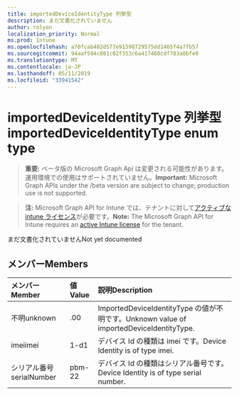 ```yaml
---
title: importedDeviceIdentityType 列挙型
description: まだ文書化されていません
author: rolyon
localization_priority: Normal
ms.prod: Intune
ms.openlocfilehash: a70fcab482d577e91598729575dd1465f4a7fb57
ms.sourcegitcommit: 94aaf594c881c02f353c6a417460cdf783a0bfe0
ms.translationtype: MT
ms.contentlocale: ja-JP
ms.lasthandoff: 05/11/2019
ms.locfileid: "33941542"
---
```

# <a name="importeddeviceidentitytype-enum-type"></a><span data-ttu-id="d500d-103">importedDeviceIdentityType 列挙型</span><span class="sxs-lookup"><span data-stu-id="d500d-103">importedDeviceIdentityType enum type</span></span>

> <span data-ttu-id="d500d-104">**重要:** ベータ版の Microsoft Graph Api は変更される可能性があります。運用環境での使用はサポートされていません。</span><span class="sxs-lookup"><span data-stu-id="d500d-104">**Important:** Microsoft Graph APIs under the /beta version are subject to change; production use is not supported.</span></span>

> <span data-ttu-id="d500d-105">**注:** Microsoft Graph API for Intune では、テナントに対して[アクティブな intune ライセンス](https://go.microsoft.com/fwlink/?linkid=839381)が必要です。</span><span class="sxs-lookup"><span data-stu-id="d500d-105">**Note:** The Microsoft Graph API for Intune requires an [active Intune license](https://go.microsoft.com/fwlink/?linkid=839381) for the tenant.</span></span>

<span data-ttu-id="d500d-106">まだ文書化されていません</span><span class="sxs-lookup"><span data-stu-id="d500d-106">Not yet documented</span></span>

## <a name="members"></a><span data-ttu-id="d500d-107">メンバー</span><span class="sxs-lookup"><span data-stu-id="d500d-107">Members</span></span>
|<span data-ttu-id="d500d-108">メンバー</span><span class="sxs-lookup"><span data-stu-id="d500d-108">Member</span></span>|<span data-ttu-id="d500d-109">値</span><span class="sxs-lookup"><span data-stu-id="d500d-109">Value</span></span>|<span data-ttu-id="d500d-110">説明</span><span class="sxs-lookup"><span data-stu-id="d500d-110">Description</span></span>|
|:---|:---|:---|
|<span data-ttu-id="d500d-111">不明</span><span class="sxs-lookup"><span data-stu-id="d500d-111">unknown</span></span>|<span data-ttu-id="d500d-112">.0</span><span class="sxs-lookup"><span data-stu-id="d500d-112">0</span></span>|<span data-ttu-id="d500d-113">ImportedDeviceIdentityType の値が不明です。</span><span class="sxs-lookup"><span data-stu-id="d500d-113">Unknown value of importedDeviceIdentityType.</span></span>|
|<span data-ttu-id="d500d-114">imei</span><span class="sxs-lookup"><span data-stu-id="d500d-114">imei</span></span>|<span data-ttu-id="d500d-115">1-d</span><span class="sxs-lookup"><span data-stu-id="d500d-115">1</span></span>|<span data-ttu-id="d500d-116">デバイス Id の種類は imei です。</span><span class="sxs-lookup"><span data-stu-id="d500d-116">Device Identity is of type imei.</span></span>|
|<span data-ttu-id="d500d-117">シリアル番号</span><span class="sxs-lookup"><span data-stu-id="d500d-117">serialNumber</span></span>|<span data-ttu-id="d500d-118">pbm-2</span><span class="sxs-lookup"><span data-stu-id="d500d-118">2</span></span>|<span data-ttu-id="d500d-119">デバイス Id の種類はシリアル番号です。</span><span class="sxs-lookup"><span data-stu-id="d500d-119">Device Identity is of type serial number.</span></span>|




